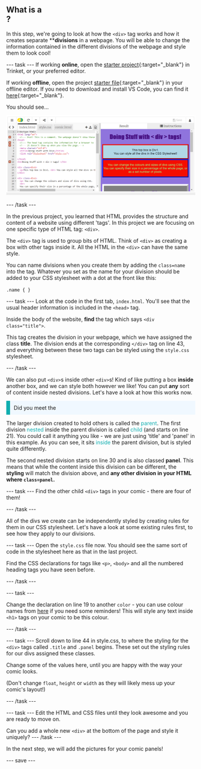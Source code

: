 ## What is a <div>?

In this step, we're going to look at how the ```<div>``` tag works and how it creates separate ****divisions** in a webpage. You will be able to change the information contained in the different divisions of the webpage and style them to look cool!

--- task ---
If working **online**, open the [starter project](https://trinket.io/html/780d3e38c5){:target="_blank"} in Trinket, or your preferred editor.
 
If working **offline**, open the project [starter file](http://rpf.io/p/en/webcomic-get){:target="_blank"} in your offline editor. If you need to download and install VS Code, you can find it [here](https://code.visualstudio.com/Download){:target="_blank"}.

You should see...
 
![starter project](images/starter_project.png)

--- /task ---

In the previous project, you learned that HTML provides the structure and content of a website using different 'tags'. In this project we are focusing on one specific type of HTML tag: ```<div>```.

The ```<div>``` tag is used to group bits of HTML. Think of ```<div>``` as creating a box with other tags inside it. All the HTML in the ```<div>``` can have the same style.


You can name divisions when you create them by adding the ```class=name``` into the tag. Whatever you set as the name for your division should be added to your CSS stylesheet with a dot at the front like this:

```.name { }```

--- task ---
Look at the code in the first tab, ```index.html```. You'll see that the usual header information is included in the ```<head>``` tag. 

Inside the body of the website, **find** the tag which says ```<div class="title">```. 

This tag creates the division in your webpage, which we have assigned the class **title**. The division ends at the corresponding ```</div>``` tag on line 43, and everything between these two tags can be styled using the ```style.css``` stylesheet.

--- /task ---

We can also put ```<div>```s inside other ```<div>```s! Kind of like putting a box **inside** another box, and we can style both however we like! You can put **any** sort of content inside nested divisions. Let's have a look at how this works now.
<p style="border-left: solid; border-width:10px; border-color: #0faeb0; background-color: aliceblue; padding: 10px;">
Did you meet the <span style="color: #0faeb0">

The larger division created to hold others is called the <span style="color: #0faeb0">parent</span>. The first division <span style="color: #0faeb0">nested</span> inside the parent division is called <span style="color: #0faeb0">child</span> (and starts on line 21). You could call it anything you like - we are just using 'title' and 'panel' in this example. As you can see, it sits <span style="color: #0faeb0">inside</span> the parent division, but is styled quite differently.</p>

The second nested division starts on line 30 and is also classed **panel**. This means that while the content inside this division can be different, the **styling** will match the division above, and **any other division in your HTML where ```class=panel```.**

--- task ---
Find the other child ```<div>``` tags in your comic - there are four of them!

--- /task ---

All of the divs we create can be independently styled by creating rules for them in our CSS stylesheet.  Let's have a look at some existing rules first, to see how they apply to our divisions. 

--- task ---
Open the ```style.css``` file now. You should see the same sort of code in the stylesheet here as that in the last project. 

Find the CSS declarations for tags like ```<p>```, ```<body>``` and all the numbered heading tags you have seen before.

--- /task ---

--- task ---

Change the declaration on line 19 to another ```color``` - you can use colour names from [here](https://www.w3schools.com/cssref/css_colors.asp) if you need some reminders! This will style any text inside ```<h1>``` tags on your comic to be this colour.

--- /task ---

--- task ---
Scroll down to line 44 in style.css, to where the styling for the ```<div>``` tags called ```.title``` and ```.panel``` begins. These set out the styling rules for our divs assigned these classes. 

Change some of the values here, until you are happy with the way your comic looks. 

(Don't change ```float```, ```height``` or ```width``` as they will likely mess up your comic's layout!)

--- /task ---

--- task ---
Edit the HTML and CSS files until they look awesome and you are ready to move on. 

Can you add a whole new ```<div>``` at the bottom of the page and style it uniquely?
--- /task ---

In the next step, we will add the pictures for your comic panels!

--- save ---